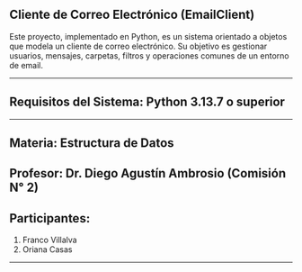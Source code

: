 ## Cliente de Correo Electrónico (EmailClient)
 Este proyecto, implementado en Python, es un sistema orientado a objetos que modela un cliente de correo electrónico. Su objetivo es gestionar usuarios, mensajes, carpetas, filtros y operaciones comunes de un  entorno de email.

-----------------------------------------------------------------------------------------------------------------------------------------------------------------------
## Requisitos del Sistema: Python 3.13.7 o superior
-----------------------------------------------------------------------------------------------------------------------------------------------------------------------

## Materia: Estructura de Datos
## Profesor: Dr. Diego Agustín Ambrosio (Comisión N° 2)
## Participantes:
 1. Franco Villalva
 2. Oriana Casas
 
-----------------------------------------------------------------------------------------------------------------------------------------------------------------------
